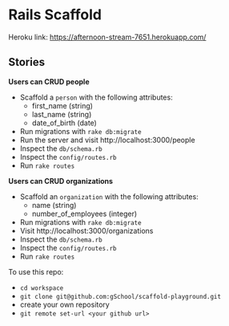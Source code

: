# Rails Scaffold

Heroku link: https://afternoon-stream-7651.herokuapp.com/

## Stories

**Users can CRUD people**

* Scaffold a `person` with the following attributes:
    * first_name (string)
    * last_name (string)
    * date_of_birth (date)
* Run migrations with `rake db:migrate`
* Run the server and visit http://localhost:3000/people
* Inspect the `db/schema.rb`
* Inspect the `config/routes.rb`
* Run `rake routes`

**Users can CRUD organizations**

* Scaffold an `organization` with the following attributes:
    * name (string)
    * number_of_employees (integer)
* Run migrations with `rake db:migrate`
* Visit http://localhost:3000/organizations
* Inspect the `db/schema.rb`
* Inspect the `config/routes.rb`
* Run `rake routes`

To use this repo:

- `cd workspace`
- `git clone git@github.com:gSchool/scaffold-playground.git`
- create your own repository
- `git remote set-url <your github url>`
